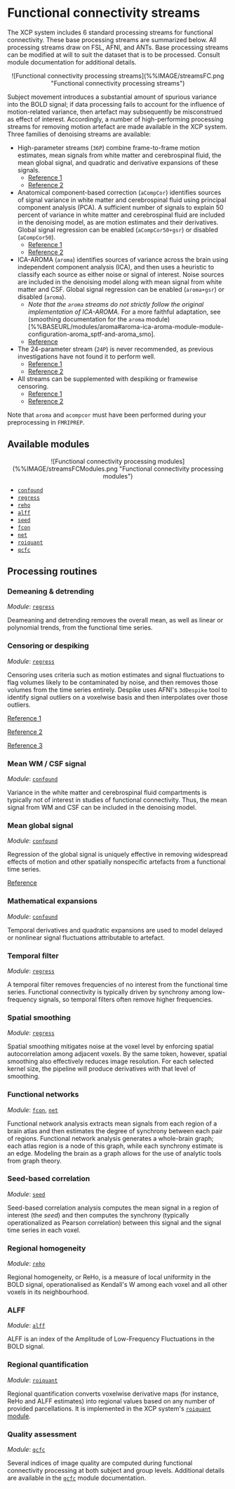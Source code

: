 # Functional connectivity streams

The XCP system includes 6 standard processing streams for functional connectivity. These base processing streams are summarized below. All processing streams draw on FSL, AFNI, and ANTs. Base processing streams can be modified at will to suit the dataset that is to be processed. Consult module documentation for additional details.

<p align="center">
![Functional connectivity processing streams](%%IMAGE/streamsFC.png "Functional connectivity processing streams")
</p>

Subject movement introduces a substantial amount of spurious variance into the BOLD signal; if data processing fails to account for the influence of motion-related variance, then artefact may subsequently be misconstrued as effect of interest. Accordingly, a number of high-performing processing streams for removing motion artefact are made available in the XCP system. Three families of denoising streams are available:

 * High-parameter streams (`36P`) combine frame-to-frame motion estimates, mean signals from white matter and cerebrospinal fluid, the mean global signal, and quadratic and derivative expansions of these signals.
   * [Reference 1](https://www.ncbi.nlm.nih.gov/pubmed/22926292)
   * [Reference 2](https://www.ncbi.nlm.nih.gov/pubmed/23994314)
 * Anatomical component-based correction (`aCompCor`) identifies sources of signal variance in white matter and cerebrospinal fluid using principal component analysis (PCA). A sufficient number of signals to explain 50 percent of variance in white matter and cerebrospinal fluid are included in the denoising model, as are motion estimates and their derivatives. Global signal regression can be enabled (`aCompCor50+gsr`) or disabled (`aCompCor50`).
   * [Reference 1](https://www.ncbi.nlm.nih.gov/pubmed/17560126)
   * [Reference 2](https://www.ncbi.nlm.nih.gov/pubmed/24657780)
 * ICA-AROMA (`aroma`) identifies sources of variance across the brain using independent component analysis (ICA), and then uses a heuristic to classify each source as either noise or signal of interest. Noise sources are included in the denoising model along with mean signal from white matter and CSF. Global signal regression can be enabled (`aroma+gsr`) or disabled (`aroma`).
   * _Note that the `aroma` streams do not strictly follow the original implementation of ICA-AROMA._ For a more faithful adaptation, see (smoothing documentation for the `aroma` module)[%%BASEURL/modules/aroma#aroma-ica-aroma-module-module-configuration-aroma_sptf-and-aroma_smo].
   * [Reference](https://www.ncbi.nlm.nih.gov/pubmed/25770991)
 * The 24-parameter stream (`24P`) is never recommended, as previous investigations have not found it to perform well.
   * [Reference 1](https://www.ncbi.nlm.nih.gov/pubmed/28302591)
   * [Reference 2](https://www.ncbi.nlm.nih.gov/pubmed/29278773)
 * All streams can be supplemented with despiking or framewise censoring.
   * [Reference 1](https://www.ncbi.nlm.nih.gov/pubmed/17490845)
   * [Reference 2](https://www.ncbi.nlm.nih.gov/pubmed/22019881)

Note that `aroma` and `acompcor` must have been performed during your preprocessing in `FMRIPREP`.

## Available modules

<p align="center">
![Functional connectivity processing modules](%%IMAGE/streamsFCModules.png "Functional connectivity processing modules")
</p>

 * [`confound`](%%BASEURL/modules/confound)
 * [`regress`](%%BASEURL/modules/regress)
 * [`reho`](%%BASEURL/modules/reho)
 * [`alff`](%%BASEURL/modules/alff)
 * [`seed`](%%BASEURL/modules/seed)
 * [`fcon`](%%BASEURL/modules/fcon)
 * [`net`](%%BASEURL/modules/net)
 * [`roiquant`](%%BASEURL/modules/roiquant)
 * [`qcfc`](%%BASEURL/modules/qcfc)

## Processing routines

### Demeaning & detrending

_Module_: [`regress`](%%BASEURL/modules/regress)

Deameaning and detrending removes the overall mean, as well as linear or polynomial trends, from the functional time series.

### Censoring or despiking

_Module_: [`regress`](%%BASEURL/modules/regress)

Censoring uses criteria such as motion estimates and signal fluctuations to flag volumes likely to be contaminated by noise, and then removes those volumes from the time series entirely. Despike uses AFNI's `3dDespike` tool to identify signal outliers on a voxelwise basis and then interpolates over those outliers.

[Reference 1](https://www.ncbi.nlm.nih.gov/pubmed/17490845)

[Reference 2](https://www.ncbi.nlm.nih.gov/pubmed/22019881)

[Reference 3](https://www.ncbi.nlm.nih.gov/pubmed/22926292)

### Mean WM / CSF signal

_Module_: [`confound`](%%BASEURL/modules/confound)

Variance in the white matter and cerebrospinal fluid compartments is typically not of interest in studies of functional connectivity. Thus, the mean signal from WM and CSF can be included in the denoising model.

### Mean global signal

_Module_: [`confound`](%%BASEURL/modules/confound)

Regression of the global signal is uniquely effective in removing widespread effects of motion and other spatially nonspecific artefacts from a functional time series.

[Reference](https://www.ncbi.nlm.nih.gov/pubmed/15110027)

### Mathematical expansions

_Module_: [`confound`](%%BASEURL/modules/confound)

Temporal derivatives and quadratic expansions are used to model delayed or nonlinear signal fluctuations attributable to artefact.

### Temporal filter

_Module_: [`regress`](%%BASEURL/modules/regress)

A temporal filter removes frequencies of no interest from the functional time series. Functional connectivity is typically driven by synchrony among low-frequency signals, so temporal filters often remove higher frequencies.

### Spatial smoothing

_Module_: [`regress`](%%BASEURL/modules/regress)

Spatial smoothing mitigates noise at the voxel level by enforcing spatial autocorrelation among adjacent voxels. By the same token, however, spatial smoothing also effectively reduces image resolution. For each selected kernel size, the pipeline will produce derivatives with that level of smoothing.

### Functional networks

_Module_: [`fcon`](%%BASEURL/modules/fcon), [`net`](%%BASEURL/modules/net)

Functional network analysis extracts mean signals from each region of a brain atlas and then estimates the degree of synchrony between each pair of regions. Functional network analysis generates a whole-brain graph; each atlas region is a node of this graph, while each synchrony estimate is an edge. Modeling the brain as a graph allows for the use of analytic tools from graph theory.

### Seed-based correlation

_Module_: [`seed`](%%BASEURL/modules/seed)

Seed-based correlation analysis computes the mean signal in a region of interest (the _seed_) and then computes the synchrony (typically operationalized as Pearson correlation) between this signal and the signal time series in each voxel.

### Regional homogeneity

_Module_: [`reho`](%%BASEURL/modules/reho)

Regional homogeneity, or ReHo, is a measure of local uniformity in the BOLD signal, operationalised as Kendall's W among each voxel and all other voxels in its neighbourhood.

### ALFF

_Module_: [`alff`](%%BASEURL/modules/alff)

ALFF is an index of the Amplitude of Low-Frequency Fluctuations in the BOLD signal.

### Regional quantification

_Module_: [`roiquant`](%%BASEURL/modules/roiquant)

Regional quantification converts voxelwise derivative maps (for instance, ReHo and ALFF estimates) into regional values based on any number of provided parcellations. It is implemented in the XCP system's [`roiquant` module](%%BASEURL/modules/roiquant).

### Quality assessment

_Module_: [`qcfc`](%%BASEURL/modules/qcfc)

Several indices of image quality are computed during functional connectivity processing at both subject and group levels. Additional details are available in the [`qcfc`](%%BASEURL/modules/qcfc) module documentation.
